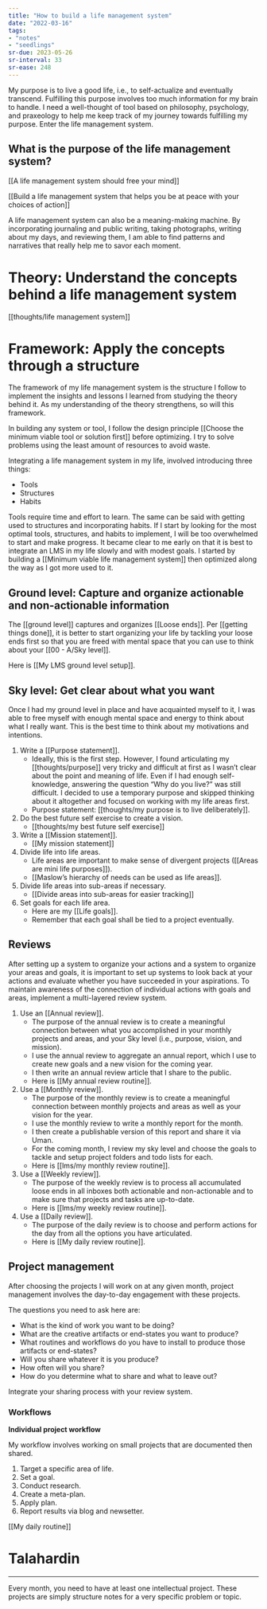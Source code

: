 ```yaml
---
title: "How to build a life management system"
date: "2022-03-16"
tags:
- "notes"
- "seedlings"
sr-due: 2023-05-26
sr-interval: 33
sr-ease: 248
---
```


My purpose is to live a good life, i.e., to self-actualize and eventually transcend. Fulfilling this purpose involves too much information for my brain to handle. I need a well-thought of tool based on philosophy, psychology, and praxeology to help me keep track of my journey towards fulfilling my purpose. Enter the life management system.

## What is the purpose of the life management system?

[[A life management system should free your mind]]

[[Build a life management system that helps you be at peace with your choices of action]]

A life management system can also be a meaning-making machine. By incorporating journaling and public writing, taking photographs, writing about my days, and reviewing them, I am able to find patterns and narratives that really help me to savor each moment.

# Theory: Understand the concepts behind a life management system

[[thoughts/life management system]]

# Framework: Apply the concepts through a structure

The framework of my life management system is the structure I follow to implement the insights and lessons I learned from studying the theory behind it. As my understanding of the theory strengthens, so will this framework.

In building any system or tool, I follow the design principle [[Choose the minimum viable tool or solution first]] before optimizing. I try to solve problems using the least amount of resources to avoid waste.

Integrating a life management system in my life, involved introducing three things:

- Tools
- Structures
- Habits

Tools require time and effort to learn. The same can be said with getting used to structures and incorporating habits. If I start by looking for the most optimal tools, structures, and habits to implement, I will be too overwhelmed to start and make progress. It became clear to me early on that it is best to integrate an LMS in my life slowly and with modest goals. I started by building a [[Minimum viable life management system]] then optimized along the way as I got more used to it.

## Ground level: Capture and organize actionable and non-actionable information

The [[ground level]] captures and organizes [[Loose ends]]. Per [[getting things done]], it is better to start organizing your life by tackling your loose ends first so that you are freed with mental space that you can use to think about your [[00 - A/Sky level]].

Here is [[My LMS ground level setup]].

## Sky level: Get clear about what you want

Once I had my ground level in place and have acquainted myself to it, I was able to free myself with enough mental space and energy to think about what I really want. This is the best time to think about my motivations and intentions.

1. Write a [[Purpose statement]].
   - Ideally, this is the first step. However, I found articulating my [[thoughts/purpose]] very tricky and difficult at first as I wasn’t clear about the point and meaning of life. Even if I had enough self-knowledge, answering the question “Why do you live?” was still difficult. I decided to use a temporary purpose and skipped thinking about it altogether and focused on working with my life areas first.
   - Purpose statement: [[thoughts/my purpose is to live deliberately]].
1. Do the best future self exercise to create a vision.
   - [[thoughts/my best future self exercise]]
1. Write a [[Mission statement]].
   - [[My mission statement]]
1. Divide life into life areas.
   - Life areas are important to make sense of divergent projects ([[Areas are mini life purposes]]).
   - [[Maslow’s hierarchy of needs can be used as life areas]].
1. Divide life areas into sub-areas if necessary.
   - [[Divide areas into sub-areas for easier tracking]]
1. Set goals for each life area.
   - Here are my [[Life goals]].
   - Remember that each goal shall be tied to a project eventually.

## Reviews

After setting up a system to organize your actions and a system to organize your areas and goals, it is important to set up systems to look back at your actions and evaluate whether you have succeeded in your aspirations. To maintain awareness of the connection of individual actions with goals and areas, implement a multi-layered review system.

1. Use an [[Annual review]].
   - The purpose of the annual review is to create a meaningful connection between what you accomplished in your monthly projects and areas, and your Sky level (i.e., purpose, vision, and mission).
   - I use the annual review to aggregate an annual report, which I use to create new goals and a new vision for the coming year.
   - I then write an annual review article that I share to the public.
   - Here is [[My annual review routine]].
1. Use a [[Monthly review]].
   - The purpose of the monthly review is to create a meaningful connection between monthly projects and areas as well as your vision for the year.
   - I use the monthly review to write a monthly report for the month.
   - I then create a publishable version of this report and share it via Uman.
   - For the coming month, I review my sky level and choose the goals to tackle and setup project folders and todo lists for each.
   - Here is [[lms/my monthly review routine]].
1. Use a [[Weekly review]].
   - The purpose of the weekly review is to process all accumulated loose ends in all inboxes both actionable and non-actionable and to make sure that projects and tasks are up-to-date.
   - Here is [[lms/my weekly review routine]].
1. Use a [[Daily review]].
   - The purpose of the daily review is to choose and perform actions  for the day from all the options you have articulated.
   - Here is [[My daily review routine]].

## Project management

After choosing the projects I will work on at any given month, project management involves the day-to-day engagement with these projects.

The questions you need to ask here are:

- What is the kind of work you want to be doing?
- What are the creative artifacts or end-states you want to produce?
- What routines and workflows do you have to install to produce those artifacts or end-states?
- Will you share whatever it is you produce?
- How often will you share?
- How do you determine what to share and what to leave out?

Integrate your sharing process with your review system.

### Workflows

**Individual project workflow**

My workflow involves working on small projects that are documented then shared.

1. Target a specific area of life.
2. Set a goal.
3. Conduct research.
4. Create a meta-plan.
5. Apply plan.
6. Report results via blog and newsetter.

[[My daily routine]]

# Talahardin

***

Every month, you need to have at least one intellectual project. These projects are simply structure notes for a very specific problem or topic.

